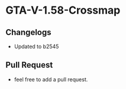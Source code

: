 # GTA-V-1.58-Crossmap

## Changelogs

* Updated to b2545

## Pull Request

* feel free to add a pull request.

